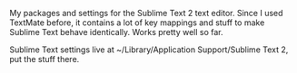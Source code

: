 My packages and settings for the Sublime Text 2 text editor.
Since I used TextMate before, it contains a lot of key mappings and stuff to make Sublime Text behave identically. Works pretty well so far.

Sublime Text settings live at ~/Library/Application Support/Sublime Text 2, put the stuff there.
